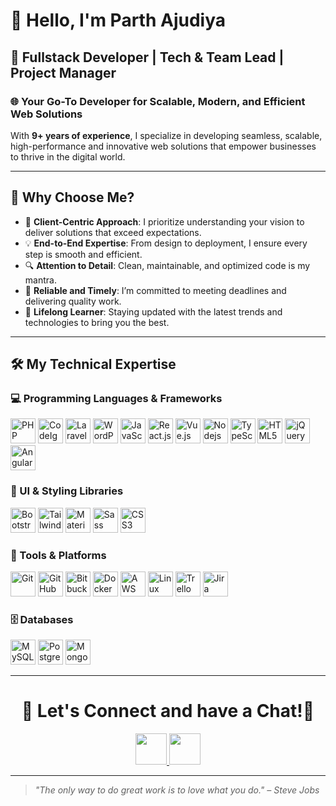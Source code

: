 # 👋 Hello, I'm Parth Ajudiya  

## 🌟 Fullstack Developer | Tech & Team Lead | Project Manager

### 🌐 **Your Go-To Developer for Scalable, Modern, and Efficient Web Solutions**  
With **9+ years of experience**, I specialize in developing seamless, scalable, high-performance and innovative web solutions that empower businesses to thrive in the digital world.

---

## 💼 Why Choose Me?  
- 🎯 **Client-Centric Approach**: I prioritize understanding your vision to deliver solutions that exceed expectations.  
- 💡 **End-to-End Expertise**: From design to deployment, I ensure every step is smooth and efficient.  
- 🔍 **Attention to Detail**: Clean, maintainable, and optimized code is my mantra.  
- 🚀 **Reliable and Timely**: I’m committed to meeting deadlines and delivering quality work.  
- 🌱 **Lifelong Learner**: Staying updated with the latest trends and technologies to bring you the best.  

---

## 🛠️ My Technical Expertise  

### 💻 Programming Languages & Frameworks  
<p>
  <img src="https://cdn.jsdelivr.net/gh/devicons/devicon/icons/php/php-original.svg" width="40" height="40" alt="PHP" />
  <img src="https://cdn.jsdelivr.net/gh/devicons/devicon/icons/codeigniter/codeigniter-plain-wordmark.svg" width="40" height="40" alt="CodeIgniter" />
  <img src="https://cdn.jsdelivr.net/gh/devicons/devicon/icons/laravel/laravel-original.svg" width="40" height="40" alt="Laravel" />
    <img src="https://cdn.jsdelivr.net/gh/devicons/devicon/icons/wordpress/wordpress-plain.svg" width="40" height="40" alt="WordPress" />
  <img src="https://cdn.jsdelivr.net/gh/devicons/devicon/icons/javascript/javascript-original.svg" width="40" height="40" alt="JavaScript" />
  <img src="https://cdn.jsdelivr.net/gh/devicons/devicon/icons/react/react-original.svg" width="40" height="40" alt="React.js" />
  <img src="https://cdn.jsdelivr.net/gh/devicons/devicon/icons/vuejs/vuejs-original.svg" width="40" height="40" alt="Vue.js" />
  <img src="https://cdn.jsdelivr.net/gh/devicons/devicon@latest/icons/nodejs/nodejs-original-wordmark.svg"  width="40" height="40" alt="Nodejs" />
<img src="https://cdn.jsdelivr.net/gh/devicons/devicon@latest/icons/typescript/typescript-original.svg" width="40" height="40" alt="TypeScript"/>
  <img src="https://cdn.jsdelivr.net/gh/devicons/devicon/icons/html5/html5-original.svg" width="40" height="40" alt="HTML5" />
 <img src="https://cdn.jsdelivr.net/gh/devicons/devicon@latest/icons/jquery/jquery-original.svg" width="40" height="40" alt="jQuery" />
 <img src="https://cdn.jsdelivr.net/gh/devicons/devicon@latest/icons/angular/angular-original.svg" width="40" height="40" alt="Angular"/>
          
 
</p>

### 🎨 UI & Styling Libraries  
<p>
  <img src="https://cdn.jsdelivr.net/gh/devicons/devicon/icons/bootstrap/bootstrap-original.svg" width="40" height="40" alt="Bootstrap" />
  <img src="https://cdn.jsdelivr.net/gh/devicons/devicon/icons/tailwindcss/tailwindcss-original.svg" width="40" height="40" alt="Tailwind" />
  <img src="https://cdn.jsdelivr.net/gh/devicons/devicon/icons/materialui/materialui-original.svg" width="40" height="40" alt="Material UI" />
  <img src="https://cdn.jsdelivr.net/gh/devicons/devicon/icons/sass/sass-original.svg" width="40" height="40" alt="Sass" />
 <img src="https://cdn.jsdelivr.net/gh/devicons/devicon/icons/css3/css3-original.svg" width="40" height="40" alt="CSS3" />
</p>

### 🔧 Tools & Platforms  
<p>
  <img src="https://cdn.jsdelivr.net/gh/devicons/devicon/icons/git/git-original.svg" width="40" height="40" alt="Git" />
  <img src="https://cdn.jsdelivr.net/gh/devicons/devicon/icons/github/github-original.svg" width="40" height="40" alt="GitHub" />
  <img src="https://cdn.jsdelivr.net/gh/devicons/devicon/icons/bitbucket/bitbucket-original.svg" width="40" height="40" alt="Bitbucket" />
  <img src="https://cdn.jsdelivr.net/gh/devicons/devicon/icons/docker/docker-original.svg" width="40" height="40" alt="Docker" />
  <img src="https://cdn.jsdelivr.net/gh/devicons/devicon/icons/amazonwebservices/amazonwebservices-original-wordmark.svg" width="40" height="40" alt="AWS" />
  <img src="https://cdn.jsdelivr.net/gh/devicons/devicon/icons/linux/linux-original.svg" width="40" height="40" alt="Linux" />
 <img src="https://cdn.jsdelivr.net/gh/devicons/devicon@latest/icons/trello/trello-original.svg" width="40" height="40" alt="Trello" />
 <img src="https://cdn.jsdelivr.net/gh/devicons/devicon@latest/icons/jira/jira-original.svg" width="40" height="40" alt="Jira" />
</p>

### 🗄️ Databases  
<p>
<img src="https://cdn.jsdelivr.net/gh/devicons/devicon/icons/mysql/mysql-original.svg" width="40" height="40" alt="MySQL" />
  <img src="https://cdn.jsdelivr.net/gh/devicons/devicon/icons/postgresql/postgresql-original.svg" width="40" height="40" alt="PostgreSQL" />
  <img src="https://cdn.jsdelivr.net/gh/devicons/devicon/icons/mongodb/mongodb-original.svg" width="40" height="40" alt="MongoDB" />
</p>

---

<h1 align="center">
  🤝 Let's Connect and have a Chat!💬
</h1>

<p align="center">
<a href="https://www.upwork.com/freelancers/~0199407163c0f83761?companyReference=814348281581969410&mp_source=share">
  <img height="50" src="https://user-images.githubusercontent.com/46517096/166972883-f5f1d88c-0246-4374-88ac-ded0f2cf0699.png"/>
</a>
<a href="https://www.linkedin.com/in/parth-ajudiya/">
  <img height="50" src="https://user-images.githubusercontent.com/46517096/166973395-19676cd8-f8ec-4abf-83ff-da8243505b82.png"/>
</a>
</p> 

---

> *"The only way to do great work is to love what you do." – Steve Jobs*  
